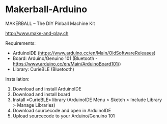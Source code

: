 # Makerball-Arduino
MAKERBALL – The DIY Pinball Machine Kit

http://www.make-and-play.ch

Requirements:
- ArduinoIDE (https://www.arduino.cc/en/Main/OldSoftwareReleases)
- Board: Arduino/Genuino 101 (Bluetooth - https://www.arduino.cc/en/Main/ArduinoBoard101/)
- Library: CurieBLE (Bluetooth)

Installation:
1. Download and install ArduinoIDE
2. Download and install board 
3. Install «CurieBLE» library (ArduinoIDE Menu > Sketch > Include Library > Manage Libraries)
4. Download sourcecode and open in ArduinoIDE
5. Upload sourcecode to your Arduino/Genuino 101
